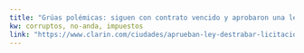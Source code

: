 ```yaml
---
title: "Grúas polémicas: siguen con contrato vencido y aprobaron una ley para destrabar la licitación - 01/11/2018 - Clarín.com"
kw: corruptos, no-anda, impuestos
link: "https://www.clarin.com/ciudades/aprueban-ley-destrabar-licitacion-gruas_0_uSTmRDgGt.html"
---
```


